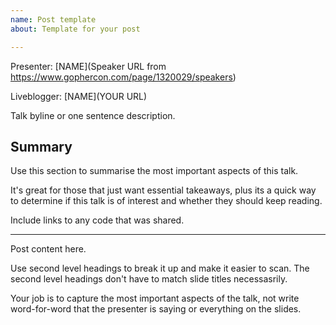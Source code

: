 ```yaml
---
name: Post template
about: Template for your post

---
```


Presenter: [NAME](Speaker URL from https://www.gophercon.com/page/1320029/speakers)

Liveblogger: [NAME](YOUR URL)

Talk byline or one sentence description.

## Summary

Use this section to summarise the most important aspects of this talk. 

It's great for those that just want essential takeaways, plus its a quick way to determine if this talk is of interest and whether they should keep reading.

Include links to any code that was shared.

---

Post content here.

Use second level headings to break it up and make it easier to scan. The second level headings don't have to match slide titles necessasrily.

Your job is to capture the most important aspects of the talk, not write word-for-word that the presenter is saying or everything on the slides.
